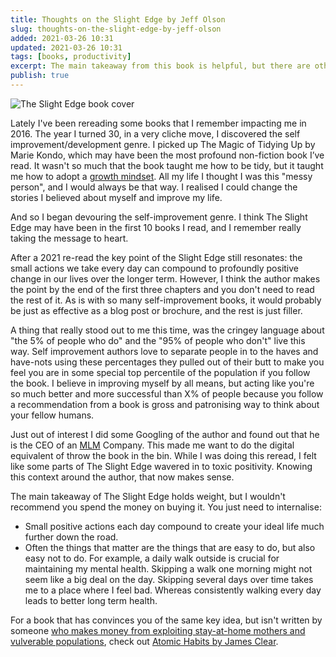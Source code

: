 ```yaml
---
title: Thoughts on the Slight Edge by Jeff Olson
slug: thoughts-on-the-slight-edge-by-jeff-olson
added: 2021-03-26 10:31
updated: 2021-03-26 10:31
tags: [books, productivity]
excerpt: The main takeaway from this book is helpful, but there are other authors who do a better job at writing about it.
publish: true
---
```


![The Slight Edge book cover](/images/the-slight-edge.jpg)

Lately I've been rereading some books that I remember impacting me in 2016. The year I turned 30, in a very cliche move, I discovered the self improvement/development genre. I picked up The Magic of Tidying Up by Marie Kondo, which may have been the most profound non-fiction book I’ve read. It wasn't so much that the book taught me how to be tidy, but it taught me how to adopt a [growth mindset](https://www.brainpickings.org/2014/01/29/carol-dweck-mindset/). All my life I thought I was this "messy person", and I would always be that way. I realised I could change the stories I believed about myself and improve my life.

And so I began devouring the self-improvement genre. I think The Slight Edge may have been in the first 10 books I read, and I remember really taking the message to heart.

After a 2021 re-read the key point of the Slight Edge still resonates: the small actions we take every day can compound to profoundly positive change in our lives over the longer term. However, I think the author makes the point by the end of the first three chapters and you don't need to read the rest of it. As is with so many self-improvement books, it would probably be just as effective as a blog post or brochure, and the rest is just filler. 

A thing that really stood out to me this time, was the cringey language about "the 5% of people who do" and the "95% of people who don't" live this way. Self improvement authors love to separate people in to the haves and have-nots using these percentages they pulled out of their butt to make you feel you are in some special top percentile of the population if you follow the book. I believe in improving myself by all means, but acting like you're so much better and more successful than X% of people because you follow a recommendation from a book is gross and patronising way to think about your fellow humans. 

Just out of interest I did some Googling of the author and found out that he is the CEO of an [MLM](https://en.wikipedia.org/wiki/Multi-level_marketing) Company. This made me want to do the digital equivalent of throw the book in the bin. While I was doing this reread, I felt like some parts of The Slight Edge wavered in to toxic positivity. Knowing this context around the author, that now makes sense. 

The main takeaway of The Slight Edge holds weight, but I wouldn't recommend you spend the money on buying it. You just need to internalise:
- Small positive actions each day compound to create your ideal life much further down the road.
- Often the things that matter are the things that are easy to do, but also easy not to do. For example, a daily walk outside is crucial for maintaining my mental health. Skipping a walk one morning might not seem like a big deal on the day. Skipping several days over time takes me to a place where I feel bad. Whereas consistently walking every day leads to better long term health.

For a book that has convinces you of the same key idea, but isn't written by someone [who makes money from exploiting stay-at-home mothers and vulverable populations](https://www.huffingtonpost.com.au/entry/mlm-pyramid-scheme-target-women-financial-freedom_l_5d0bfd60e4b07ae90d9a6a9e), check out [Atomic Habits by James Clear](https://jamesclear.com/atomic-habits).
